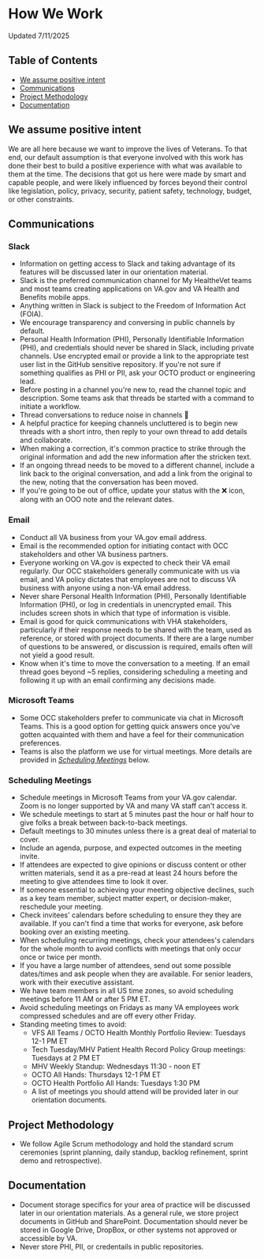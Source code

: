 # How We Work
Updated 7/11/2025

## Table of Contents
- [We assume positive intent](https://github.com/department-of-veterans-affairs/va.gov-team/blob/master/teams/health-products/health-portal/how-we-work.md#we-assume-positive-intent)
- [Communications](https://github.com/department-of-veterans-affairs/va.gov-team/blob/master/teams/health-products/health-portal/how-we-work.md#communications)
- [Project Methodology](https://github.com/department-of-veterans-affairs/va.gov-team/blob/master/teams/health-products/health-portal/how-we-work.md#project-methodology)
- [Documentation](https://github.com/department-of-veterans-affairs/va.gov-team/blob/master/teams/health-products/health-portal/how-we-work.md#documentation)
  
## We assume positive intent
We are all here because we want to improve the lives of Veterans.  To that end, our default assumption is that everyone involved with this work has done their best to build a positive experience with what was available to them at the time.  The decisions that got us here were made by smart and capable people, and were likely influenced by forces beyond their control like legislation, policy, privacy, security, patient safety, technology, budget, or other constraints.

## Communications
### Slack
- Information on getting access to Slack and taking advantage of its features will be discussed later in our orientation material.
- Slack is the preferred communication channel for My HealtheVet teams and most teams creating applications on VA.gov and VA Health and Benefits mobile apps.
- Anything written in Slack is subject to the Freedom of Information Act (FOIA).
- We encourage transparency and conversing in public channels by default.
- Personal Health Information (PHI), Personally Identifiable Information (PHI), and credentials should never be shared in Slack, including private channels.  Use encrypted email or provide a link to the appropriate test user list in the GitHub sensitive repository.  If you're not sure if something qualifies as PHI or PII, ask your OCTO product or engineering lead.
- Before posting in a channel you're new to, read the channel topic and description.  Some teams ask that threads be started with a command to initiate a workflow.
- Thread conversations to reduce noise in channels 🧵
- A helpful practice for keeping channels uncluttered is to begin new threads with a short intro, then reply to your own thread to add details and collaborate.
- When making a correction, it's common practice to strike through the original information and add the new information after the stricken text.
- If an ongoing thread needs to be moved to a different channel, include a link back to the original conversation, and add a link from the original to the new, noting that the conversation has been moved.
- If you're going to be out of office, update your status with the ❌ icon, along with an OOO note and the relevant dates.

### Email
- Conduct all VA business from your VA.gov email address.
- Email is the recommended option for initiating contact with OCC stakeholders and other VA business partners.
- Everyone working on VA.gov is expected to check their VA email regularly.  Our OCC stakeholders generally communicate with us via email, and VA policy dictates that employees are not to discuss VA business with anyone using a non-VA email address.
- Never share Personal Health Information (PHI), Personally Identifiable Information (PHI), or log in credentials in unencrypted email.  This includes screen shots in which that type of information is visible.
- Email is good for quick communications with VHA stakeholders, particularly if their response needs to be shared with the team, used as reference, or stored with project documents.  If there are a large number of questions to be answered, or discussion is required, emails often will not yield a good result.
- Know when it's time to move the conversation to a meeting. If an email thread goes beyond ~5 replies, considering scheduling a meeting and following it up with an email confirming any decisions made.

### Microsoft Teams
- Some OCC stakeholders prefer to communicate via chat in Microsoft Teams.  This is a good option for getting quick answers once you've gotten acquainted with them and have a feel for their communication preferences.
- Teams is also the platform we use for virtual meetings.  More details are provided in [_Scheduling Meetings_](https://github.com/department-of-veterans-affairs/va.gov-team/blob/master/teams/health-products/health-portal/how-we-work.md#scheduling-meetings) below.

### Scheduling Meetings
- Schedule meetings in Microsoft Teams from your VA.gov calendar.  Zoom is no longer supported by VA and many VA staff can't access it.
- We schedule meetings to start at 5 minutes past the hour or half hour to give folks a break between back-to-back meetings.
- Default meetings to 30 minutes unless there is a great deal of material to cover.
- Include an agenda, purpose, and expected outcomes in the meeting invite.
- If attendees are expected to give opinions or discuss content or other written materials, send it as a pre-read at least 24 hours before the meeting to give attendees time to look it over. 
- If someone essential to achieving your meeting objective declines, such as a key team member, subject matter expert, or decision-maker, reschedule your meeting.
- Check invitees' calendars before scheduling to ensure they they are available. If you can't find a time that works for everyone, ask before booking over an existing meeting.
- When scheduling recurring meetings, check your attendees's calendars for the whole month to avoid conflicts with meetings that only occur once or twice per month.
- If you have a large number of attendees, send out some possible dates/times and ask people when they are available.  For senior leaders, work with their executive assistant.
- We have team members in all US time zones, so avoid scheduling meetings before 11 AM or after 5 PM ET.
- Avoid scheduling meetings on Fridays as many VA employees work compressed schedules and are off every other Friday.
- Standing meeting times to avoid:
    - VFS All Teams / OCTO Health Monthly Portfolio Review: Tuesdays 12-1 PM ET
    - Tech Tuesday/MHV Patient Health Record Policy Group meetings: Tuesdays at 2 PM ET
    - MHV Weekly Standup: Wednesdays 11:30 - noon ET
    - OCTO All Hands: Thursdays 12-1 PM ET
    - OCTO Health Portfolio All Hands: Tuesdays 1:30 PM
  - A list of meetings you should attend will be provided later in our orientation documents.

## Project Methodology
- We follow Agile Scrum methodology and hold the standard scrum ceremonies (sprint planning, daily standup, backlog refinement, sprint demo and retrospective).

## Documentation
- Document storage specifics for your area of practice will be discussed later in our orientation materials.  As a general rule, we store project documents in GitHub and SharePoint.   Documentation should never be stored in Google Drive, DropBox, or other systems not approved or accessible by VA.
- Never store PHI, PII, or credentails in public repositories.
